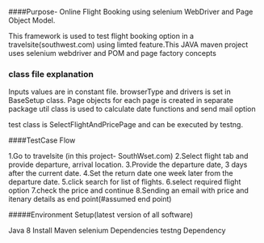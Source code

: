 ####Purpose- Online Flight Booking using selenium WebDriver and Page Object Model.

This framework is used to test flight booking option in a travelsite(southwest.com) using limted feature.This JAVA maven project uses selenium webdriver and POM and page factory concepts

### class file explanation 
Inputs values are in constant file.
browserType and drivers is set in BaseSetup class.
Page objects for each page is created in separate  package
util class is used to calculate date functions and send mail option

test class is SelectFlightAndPricePage and can be executed by testng.

####TestCase Flow

1.Go to travelsite (in this project- SouthWset.com)
2.Select flight tab and provide departure, arrival location.
3.Provide the departure date, 3 days after the current date.
4.Set the return date one week later from the departure date.
5.click search for list of flights.
6.select required flight option 
7.check the price and continue 
8.Sending an email with price and  itenary details  as end point(#assumed end point)

#####Environment Setup(latest version of all software)

Java 8 
Install Maven
selenium Dependencies
testng Dependency




